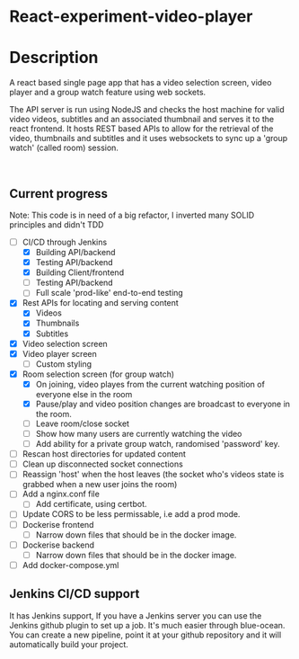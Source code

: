 # React-experiment-video-player

# Description 
A react based single page app that has a video selection screen, video player and a group watch feature using web sockets. 

The API server is run using NodeJS and checks the host machine for valid video videos, subtitles and an associated thumbnail and serves it to the react frontend. It hosts REST based APIs to allow for the retrieval of the video, thumbnails and subtitles and it uses websockets to sync up a 'group watch' (called room) session. 

</br>

## Current progress 

Note: This code is in need of a big refactor, I inverted many SOLID principles and didn't TDD 

- [ ] CI/CD through Jenkins 
    - [x] Building API/backend
    - [x] Testing API/backend
    - [x] Building Client/frontend
    - [ ] Testing API/backend
    - [ ] Full scale 'prod-like' end-to-end testing
- [x] Rest APIs for locating and serving content
    - [x] Videos
    - [x] Thumbnails
    - [x] Subtitles
- [x] Video selection screen 
- [x] Video player screen
    - [ ] Custom styling
- [x] Room selection screen (for group watch)
    - [x] On joining, video playes from the current watching position of everyone else in the room
    - [x] Pause/play and video position changes are broadcast to everyone in the room.
    - [ ] Leave room/close socket
    - [ ] Show how many users are currently watching the video
    - [ ] Add ability for a private group watch, randomised 'password' key. 
- [ ] Rescan host directories for updated content 
- [ ] Clean up disconnected socket connections
- [ ] Reassign 'host' when the host leaves (the socket who's videos state is grabbed when a new user joins the room)
- [ ] Add a nginx.conf file
  - [ ] Add certificate, using certbot.
- [ ] Update CORS to be less permissable, i.e add a prod mode. 
- [ ] Dockerise frontend
  - [ ] Narrow down files that should be in the docker image.
- [ ] Dockerise backend
  - [ ] Narrow down files that should be in the docker image.
- [ ] Add docker-compose.yml

## Jenkins CI/CD support
It has Jenkins support, If you have a Jenkins server you can use the Jenkins github plugin to set up a job. It's much easier through blue-ocean. You can create a new pipeline, point it at your github repository and it will automatically build your project.


